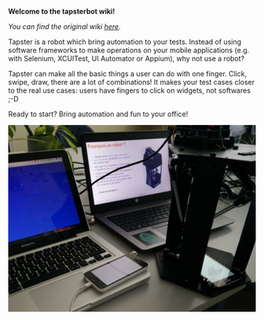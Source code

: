 **Welcome to the tapsterbot wiki!**  

_You can find the original wiki [here](https://github.com/tapsterbot/tapsterbot/wiki "Tapster's GitHub wiki")._

Tapster is a robot which bring automation to your tests. Instead of using software frameworks to make operations on your mobile applications (e.g. with Selenium, XCUITest, UI Automator or Appium), why not use a robot?

Tapster can make all the basic things a user can do with one finger. Click, swipe, draw, there are a lot of combinations! It makes your test cases closer to the real use cases: users have fingers to click on widgets, not softwares ;-D

Ready to start? Bring automation and fun to your office!


![Usage of the robot](https://github.com/pylapp/tapsterbot/blob/master/doc/tapsterbot-wiki/assets/0%20-%20misc/usage.jpeg)

